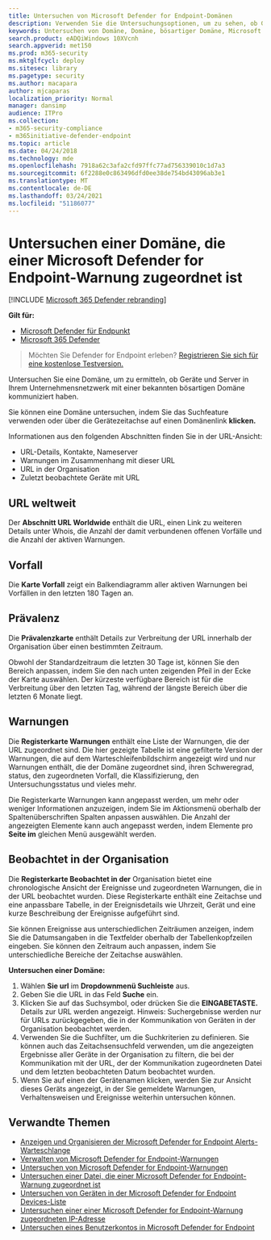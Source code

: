 ```yaml
---
title: Untersuchen von Microsoft Defender for Endpoint-Domänen
description: Verwenden Sie die Untersuchungsoptionen, um zu sehen, ob Geräte und Server mit bösartigen Domänen kommuniziert haben.
keywords: Untersuchen von Domäne, Domäne, bösartiger Domäne, Microsoft Defender Atp, Warnung, URL
search.product: eADQiWindows 10XVcnh
search.appverid: met150
ms.prod: m365-security
ms.mktglfcycl: deploy
ms.sitesec: library
ms.pagetype: security
ms.author: macapara
author: mjcaparas
localization_priority: Normal
manager: dansimp
audience: ITPro
ms.collection:
- m365-security-compliance
- m365initiative-defender-endpoint
ms.topic: article
ms.date: 04/24/2018
ms.technology: mde
ms.openlocfilehash: 7918a62c3afa2cfd97ffc77ad756339010c1d7a3
ms.sourcegitcommit: 6f2288e0c863496dfd0ee38de754bd43096ab3e1
ms.translationtype: MT
ms.contentlocale: de-DE
ms.lasthandoff: 03/24/2021
ms.locfileid: "51186077"
---
```

# <a name="investigate-a-domain-associated-with-a-microsoft-defender-for-endpoint-alert"></a>Untersuchen einer Domäne, die einer Microsoft Defender for Endpoint-Warnung zugeordnet ist

[!INCLUDE [Microsoft 365 Defender rebranding](../../includes/microsoft-defender.md)]


**Gilt für:**
- [Microsoft Defender für Endpunkt](https://go.microsoft.com/fwlink/p/?linkid=2154037)
- [Microsoft 365 Defender](https://go.microsoft.com/fwlink/?linkid=2118804)

>Möchten Sie Defender for Endpoint erleben? [Registrieren Sie sich für eine kostenlose Testversion.](https://www.microsoft.com/microsoft-365/windows/microsoft-defender-atp?ocid=docs-wdatp-investigatedomain-abovefoldlink) 

Untersuchen Sie eine Domäne, um zu ermitteln, ob Geräte und Server in Ihrem Unternehmensnetzwerk mit einer bekannten bösartigen Domäne kommuniziert haben.

Sie können eine Domäne untersuchen, indem Sie das Suchfeature verwenden oder über die Gerätezeitachse auf einen Domänenlink **klicken.**

Informationen aus den folgenden Abschnitten finden Sie in der URL-Ansicht:

- URL-Details, Kontakte, Nameserver
- Warnungen im Zusammenhang mit dieser URL 
- URL in der Organisation
- Zuletzt beobachtete Geräte mit URL

## <a name="url-worldwide"></a>URL weltweit

Der **Abschnitt URL Worldwide** enthält die URL, einen Link zu weiteren Details unter Whois, die Anzahl der damit verbundenen offenen Vorfälle und die Anzahl der aktiven Warnungen.

## <a name="incident"></a>Vorfall

Die **Karte Vorfall** zeigt ein Balkendiagramm aller aktiven Warnungen bei Vorfällen in den letzten 180 Tagen an.

## <a name="prevalence"></a>Prävalenz

Die **Prävalenzkarte** enthält Details zur Verbreitung der URL innerhalb der Organisation über einen bestimmten Zeitraum.

Obwohl der Standardzeitraum die letzten 30 Tage ist, können Sie den Bereich anpassen, indem Sie den nach unten zeigenden Pfeil in der Ecke der Karte auswählen. Der kürzeste verfügbare Bereich ist für die Verbreitung über den letzten Tag, während der längste Bereich über die letzten 6 Monate liegt.

## <a name="alerts"></a>Warnungen

Die **Registerkarte Warnungen** enthält eine Liste der Warnungen, die der URL zugeordnet sind. Die hier gezeigte Tabelle ist eine gefilterte Version der Warnungen, die auf dem Warteschleifenbildschirm angezeigt wird und nur Warnungen enthält, die der Domäne zugeordnet sind, ihren Schweregrad, status, den zugeordneten Vorfall, die Klassifizierung, den Untersuchungsstatus und vieles mehr.

Die Registerkarte Warnungen kann angepasst werden, um  mehr oder weniger Informationen anzuzeigen, indem Sie im Aktionsmenü oberhalb der Spaltenüberschriften Spalten anpassen auswählen. Die Anzahl der angezeigten Elemente kann auch angepasst werden, indem Elemente pro **Seite im** gleichen Menü ausgewählt werden.

## <a name="observed-in-organization"></a>Beobachtet in der Organisation

Die **Registerkarte Beobachtet in der** Organisation bietet eine chronologische Ansicht der Ereignisse und zugeordneten Warnungen, die in der URL beobachtet wurden. Diese Registerkarte enthält eine Zeitachse und eine anpassbare Tabelle, in der Ereignisdetails wie Uhrzeit, Gerät und eine kurze Beschreibung der Ereignisse aufgeführt sind. 

Sie können Ereignisse aus unterschiedlichen Zeiträumen anzeigen, indem Sie die Datumsangaben in die Textfelder oberhalb der Tabellenkopfzeilen eingeben. Sie können den Zeitraum auch anpassen, indem Sie unterschiedliche Bereiche der Zeitachse auswählen.

**Untersuchen einer Domäne:**

1. Wählen **Sie url** im **Dropdownmenü Suchleiste** aus.
2. Geben Sie die URL in das Feld **Suche** ein.
3. Klicken Sie auf das Suchsymbol, oder drücken Sie die **EINGABETASTE.** Details zur URL werden angezeigt. Hinweis: Suchergebnisse werden nur für URLs zurückgegeben, die in der Kommunikation von Geräten in der Organisation beobachtet werden.
4. Verwenden Sie die Suchfilter, um die Suchkriterien zu definieren. Sie können auch das Zeitachsensuchfeld verwenden, um die angezeigten Ergebnisse aller Geräte in der Organisation zu filtern, die bei der Kommunikation mit der URL, der der Kommunikation zugeordneten Datei und dem letzten beobachteten Datum beobachtet wurden.
5. Wenn Sie auf einen der Gerätenamen klicken, werden Sie zur Ansicht dieses Geräts angezeigt, in der Sie gemeldete Warnungen, Verhaltensweisen und Ereignisse weiterhin untersuchen können.

## <a name="related-topics"></a>Verwandte Themen
- [Anzeigen und Organisieren der Microsoft Defender for Endpoint Alerts-Warteschlange](alerts-queue.md)
- [Verwalten von Microsoft Defender for Endpoint-Warnungen](manage-alerts.md)
- [Untersuchen von Microsoft Defender for Endpoint-Warnungen](investigate-alerts.md)
- [Untersuchen einer Datei, die einer Microsoft Defender for Endpoint-Warnung zugeordnet ist](investigate-files.md)
- [Untersuchen von Geräten in der Microsoft Defender for Endpoint Devices-Liste](investigate-machines.md)
- [Untersuchen einer einer Microsoft Defender for Endpoint-Warnung zugeordneten IP-Adresse](investigate-ip.md)
- [Untersuchen eines Benutzerkontos in Microsoft Defender for Endpoint](investigate-user.md)
